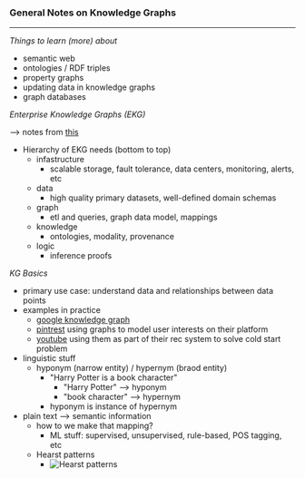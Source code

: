 
### General Notes on Knowledge Graphs  

----- 

*Things to learn (more) about* 

- semantic web  
- ontologies / RDF triples 
- property graphs
- updating data in knowledge graphs 
- graph databases



*Enterprise Knowledge Graphs (EKG)*  

--> notes from [this](https://www.youtube.com/watch?v=r3yMSl5NB_Q)

- Hierarchy of EKG needs (bottom to top)
	- infastructure 
		- scalable storage, fault tolerance, data centers, monitoring, alerts, etc 
	- data 
		- high quality primary datasets, well-defined domain schemas 
	- graph 
		- etl and queries, graph data model, mappings 
	- knowledge 
		- ontologies, modality, provenance 
	- logic 
		- inference proofs 


*KG Basics* 

- primary use case: understand data and relationships between data points  
- examples in practice 
	- [google knowledge graph](https://developers.google.com/knowledge-graph) 
	- [pintrest](https://medium.com/@Pinterest_Engineering) using graphs to model user interests on their platform 
	- [youtube](https://medium.com/@brkyataman/knowledge-graph-and-youtube-29d259fd3dc1) using them as part of their rec system to solve cold start problem 
- linguistic stuff 
	- hyponym (narrow entity) / hypernym (braod entity) 
		- "Harry Potter is a book character" 
			- "Harry Potter" --> hyponym 
			- "book character" --> hypernym 
		- hyponym is instance of hypernym 
- plain text --> semantic information 
	- how to we make that mapping? 
		- ML stuff: supervised, unsupervised, rule-based, POS tagging, etc  
	- Hearst patterns
		- ![Hearst patterns](https://programmerbackpack.com/content/images/2020/08/Python-Knowledge-Graph---Hearst-Patterns.png) 




